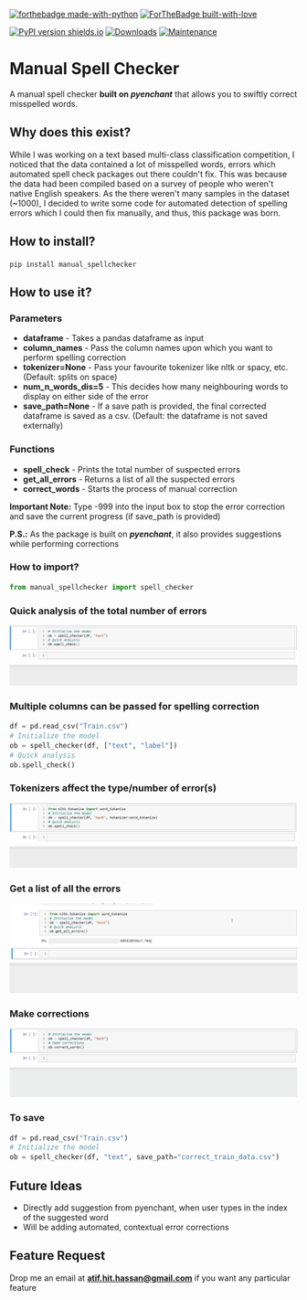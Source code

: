 [![forthebadge made-with-python](http://ForTheBadge.com/images/badges/made-with-python.svg)](https://www.python.org/)
[![ForTheBadge built-with-love](http://ForTheBadge.com/images/badges/built-with-love.svg)](https://github.com/atif-hassan/)

[![PyPI version shields.io](https://img.shields.io/pypi/v/manual-spellchecker.svg)](https://pypi.python.org/pypi/manual-spellchecker/)
[![Downloads](https://pepy.tech/badge/manual-spellchecker)](https://pepy.tech/project/manual-spellchecker)
[![Maintenance](https://img.shields.io/badge/Maintained%3F-yes-green.svg)](https://github.com/atif-hassan/manual_spellchecker/commits/master)
# Manual Spell Checker
A manual spell checker **built on _pyenchant_** that allows you to swiftly correct misspelled words.

## Why does this exist?
While I was working on a text based multi-class classification competition, I noticed that the data contained a lot of misspelled words, errors which automated spell check packages out there couldn't fix. This was because the data had been compiled based on a survey of people who weren't native English speakers. As the there weren't many samples in the dataset (~1000), I decided to write some code for automated detection of spelling errors which I could then fix manually, and thus, this package was born.

## How to install?
```pip install manual_spellchecker```

## How to use it?
### Parameters
- **dataframe** - Takes a pandas dataframe as input
- **column_names** - Pass the column names upon which you want to perform spelling correction
- **tokenizer=None** - Pass your favourite tokenizer like nltk or spacy, etc. (Default: splits on space)
- **num_n_words_dis=5** - This decides how many neighbouring words to display on either side of the error
- **save_path=None** - If a save path is provided, the final corrected dataframe is saved as a csv. (Default: the dataframe is not saved externally)

### Functions
- **spell_check** - Prints the total number of suspected errors
- **get_all_errors** - Returns a list of all the suspected errors
 - **correct_words** - Starts the process of manual correction
 
 **Important Note:** Type -999 into the input box to stop the error correction and save the current progress (if save_path is provided)
 
 **P.S.:** As the package is built on **_pyenchant_**, it also provides suggestions while performing corrections

### How to import?
```python
from manual_spellchecker import spell_checker
```

### Quick analysis of the total number of errors
![](resources/manual_spellchecker_quick_analysis.gif)

### Multiple columns can be passed for spelling correction
```python
df = pd.read_csv("Train.csv")
# Initialize the model
ob = spell_checker(df, ["text", "label"])
# Quick analysis
ob.spell_check()
```

### Tokenizers affect the type/number of error(s)
![](resources/manual_spellchecker_quick_analysis_tokenizer.gif)

### Get a list of all the errors
![](resources/manual_spellchecker_get_errors.gif)

### Make corrections
![](resources/manual_spellchecker_corrections.gif)

### To save
```python
df = pd.read_csv("Train.csv")
# Initialize the model
ob = spell_checker(df, "text", save_path="correct_train_data.csv")
```

## Future Ideas
- Directly add suggestion from pyenchant, when user types in the index of the suggested word
- Will be adding automated, contextual error corrections

## Feature Request
Drop me an email at **atif.hit.hassan@gmail.com** if you want any particular feature
